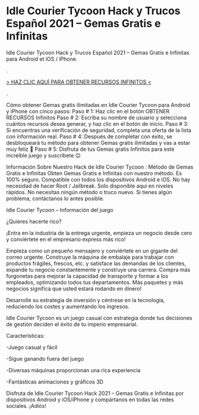 # Idle Courier Tycoon Hack y Trucos Español 2021 – Gemas Gratis e Infinitas
Idle Courier Tycoon Hack y Trucos Español 2021 – Gemas Gratis e Infinitas para Android et iOS / iPhone.

 

.

[> HAZ CLIC AQUÍ PARA OBTENER RECURSOS INFINITOS <](https://hadesjuegos.com/idle-courier-tycoon-hack-y-trucos-espanol-2021-gemas-gratis-e-infinitas/)

.

Cómo obtener Gemas gratis ilimitadas en Idle Courier Tycoon para Android y iPhone con cinco pasos:
Paso # 1: Haz clic en el botón OBTENER RECURSOS Infinitos
Paso # 2: Escriba su nombre de usuario y selecciona cuántos recursos desea generar, y haz clic en el botón de inicio.
Paso # 3: Si encuentras una verificación de seguridad, completa una oferta de la lista con información real.
Paso # 4: Después de completar con éxito, se desbloqueará tu método para obtener Gemas gratis ilimitadas y vas a estar muy feliz 🙂
Paso # 5: Disfruta de tus Gemas gratis Infinitos para este increíble juego y suscríbete 😉
 

Información Sobre Nuestro Hack de Idle Courier Tycoon : Método de Gemas Gratis e Infinitas
Obten Gemas Gratis e Infinitas con nuestro método.
Es 100% seguro.
Compatible con todos los dispositivos Android e iOS.
No hay necesidad de hacer Root / Jailbreak.
Solo disponible aquí en niveles rápidos.
No necesitas ningún método o truco nuevo.
Si tienes algún problema, contáctanos lo antes posible.
 

Idle Courier Tycoon – Información del juego
 

¿Quieres hacerte rico?

¡Entra en la industria de la entrega urgente, empieza un negocio desde cero y conviértete en el empresario express más rico!

Empieza como un pequeño mensajero y conviértete en un gigante del correo urgente. Construye la máquina de embalaje para trabajar con productos frágiles, frescos, etc. y satisface las demandas de los clientes, expande tu negocio constantemente y construye una carrera. Compra más furgonetas para mejorar la capacidad de transporte y formar a los empleados, optimizando todos tus departamentos. Más paquetes y más negocios significa que usted estará rodando en dinero!

Desarrolle su estrategia de inversión y céntrese en la tecnología, reduciendo los costes y aumentando los ingresos.

Idle Courier Tycoon es un juego casual con estrategia donde tus decisiones de gestión deciden el éxito de tu imperio empresarial.

Características:

-Juego casual y fácil

-Sigue ganando fuera del juego

-Diversas máquinas proporcionan una rica experiencia

-Fantásticas animaciones y gráficos 3D

 

Disfruta de Idle Courier Tycoon Hack 2021 – Gemas Gratis e Infinitas por dispositivos Android y iOS/iPhone y compártanos en todas las redes sociales. ¡Adiós!
